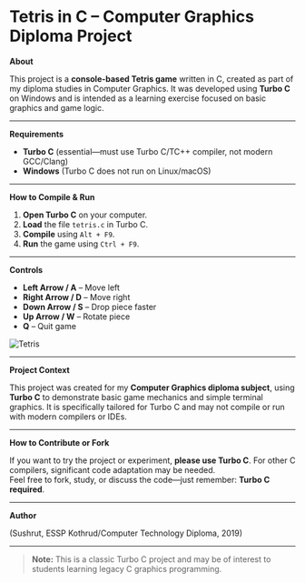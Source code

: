 # Tetris in C – Computer Graphics Diploma Project

 **About**

This project is a **console-based Tetris game** written in C, created as part of my diploma studies in Computer Graphics. It was developed using **Turbo C** on Windows and is intended as a learning exercise focused on basic graphics and game logic.

---

 **Requirements**

- **Turbo C** (essential—must use Turbo C/TC++ compiler, not modern GCC/Clang)
- **Windows** (Turbo C does not run on Linux/macOS)

---

 **How to Compile & Run**

1. **Open Turbo C** on your computer.
2. **Load** the file `tetris.c` in Turbo C.
3. **Compile** using `Alt + F9`.
4. **Run** the game using `Ctrl + F9`.

---

 **Controls**

- **Left Arrow / A** – Move left
- **Right Arrow / D** – Move right
- **Down Arrow / S** – Drop piece faster
- **Up Arrow / W** – Rotate piece
- **Q** – Quit game
  
![Tetris](https://github.com/user-attachments/assets/59720cf2-d8fa-40d9-a046-0aa22c052787)

---

 **Project Context**

This project was created for my **Computer Graphics diploma subject**, using **Turbo C** to demonstrate basic game mechanics and simple terminal graphics. It is specifically tailored for Turbo C and may not compile or run with modern compilers or IDEs.

---

 **How to Contribute or Fork**

If you want to try the project or experiment, **please use Turbo C**. For other C compilers, significant code adaptation may be needed.  
Feel free to fork, study, or discuss the code—just remember: **Turbo C required**.

---

 **Author**

(Sushrut, ESSP Kothrud/Computer Technology Diploma, 2019)

---

> **Note:** This is a classic Turbo C project and may be of interest to students learning legacy C graphics programming.
